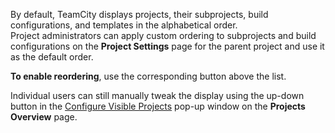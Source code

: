 [//]: # (title: Ordering Projects and Build Configurations)
[//]: # (auxiliary-id: Ordering Projects and Build Configurations)
By default, TeamCity displays projects, their subprojects, build configurations, and templates in the alphabetical order.   
Project administrators can apply custom ordering to subprojects and build configurations on the __Project Settings__ page for the parent project and use it as the default order.

__To enable reordering__, use the corresponding button above the list.

Individual users can still manually tweak the display using the up\-down button in the [Configure Visible Projects](managing-projects-and-build-configurations.md#Configuring+Visibility) pop-up window on the __Projects Overview__ page.
